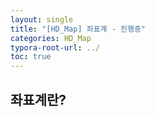 ```yaml
---
layout: single
title: "[HD_Map] 좌표계 - 진행중" 
categories: HD_Map
typora-root-url: ../
toc: true
---
```




## 좌표계란?

